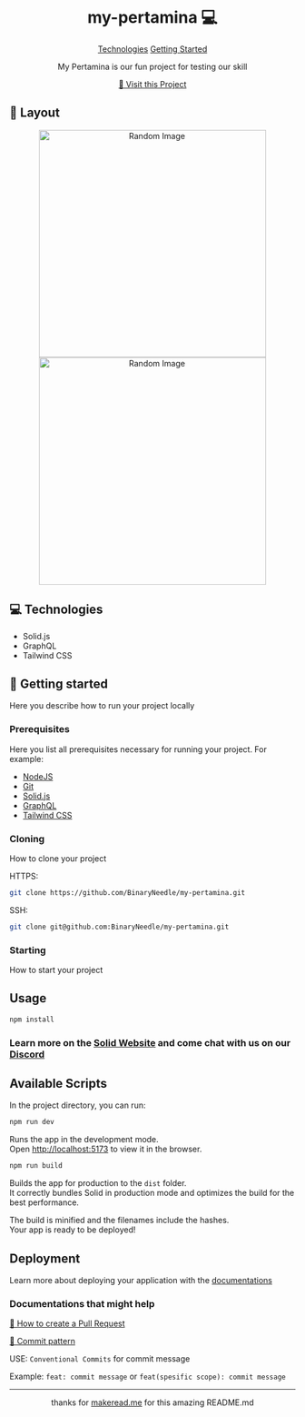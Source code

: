<h1 align="center" style="font-weight: bold;">my-pertamina 💻</h1>

<p align="center">
<a href="#technologies">Technologies</a>
<a href="#started">Getting Started</a>
</p>


<p align="center">My Pertamina is our fun project for testing our skill</p>


<p align="center">
<a href="https://github.com/BinaryNeedle/my-pertamina">📱 Visit this Project</a>
</p>
 
<h2 id="layout">🎨 Layout</h2>

<p align="center">

<img src="https://source.unsplash.com/random" alt="Random Image" width="400px">
<img src="https://source.unsplash.com/random" alt="Random Image" width="400px">
</p>
 
<h2 id="technologies">💻 Technologies</h2>

- Solid.js
- GraphQL
- Tailwind CSS
 
<h2 id="started">🚀 Getting started</h2>

Here you describe how to run your project locally
 
<h3>Prerequisites</h3>

Here you list all prerequisites necessary for running your project. For example:

- [NodeJS](https://nodejs.org/en)
- [Git](https://git-scm.com/)
- [Solid.js](https://www.solidjs.com/)
- [GraphQL](https://graphql.org/)
- [Tailwind CSS](https://tailwindcss.com/)
 
<h3>Cloning</h3>

How to clone your project

HTTPS:
```bash
git clone https://github.com/BinaryNeedle/my-pertamina.git
```

SSH:
```bash
git clone git@github.com:BinaryNeedle/my-pertamina.git
```
 
<h3>Starting</h3>

How to start your project

## Usage

```bash
npm install
```

### Learn more on the [Solid Website](https://solidjs.com) and come chat with us on our [Discord](https://discord.com/invite/solidjs)

## Available Scripts

In the project directory, you can run:

```bash
npm run dev
```

Runs the app in the development mode.<br>
Open [http://localhost:5173](http://localhost:5173) to view it in the browser.

```bash
npm run build
```

Builds the app for production to the `dist` folder.<br>
It correctly bundles Solid in production mode and optimizes the build for the best performance.

The build is minified and the filenames include the hashes.<br>
Your app is ready to be deployed!

## Deployment

Learn more about deploying your application with the [documentations](https://vitejs.dev/guide/static-deploy.html)
 
<h3>Documentations that might help</h3>

[📝 How to create a Pull Request](https://www.atlassian.com/br/git/tutorials/making-a-pull-request)

[💾 Commit pattern](https://gist.github.com/joshbuchea/6f47e86d2510bce28f8e7f42ae84c716)

USE: `Conventional Commits` for commit message

Example: `feat: commit message` or `feat(spesific scope): commit message`

<hr/>
<p align="center">thanks for <a href="https://www.makeread.me">makeread.me</a> for this amazing README.md</p>
